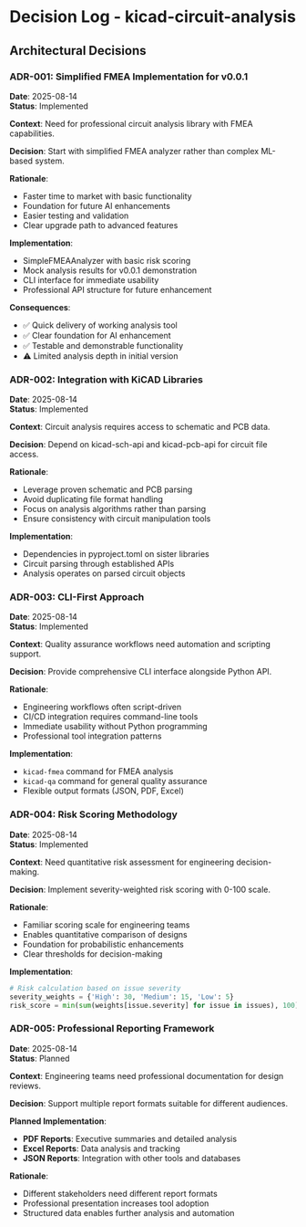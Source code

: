 # Decision Log - kicad-circuit-analysis

## Architectural Decisions

### ADR-001: Simplified FMEA Implementation for v0.0.1
**Date**: 2025-08-14  
**Status**: Implemented  

**Context**: Need for professional circuit analysis library with FMEA capabilities.

**Decision**: Start with simplified FMEA analyzer rather than complex ML-based system.

**Rationale**:
- Faster time to market with basic functionality
- Foundation for future AI enhancements
- Easier testing and validation
- Clear upgrade path to advanced features

**Implementation**:
- SimpleFMEAAnalyzer with basic risk scoring
- Mock analysis results for v0.0.1 demonstration
- CLI interface for immediate usability
- Professional API structure for future enhancement

**Consequences**:
- ✅ Quick delivery of working analysis tool
- ✅ Clear foundation for AI enhancement
- ✅ Testable and demonstrable functionality
- ⚠️ Limited analysis depth in initial version

### ADR-002: Integration with KiCAD Libraries
**Date**: 2025-08-14  
**Status**: Implemented

**Context**: Circuit analysis requires access to schematic and PCB data.

**Decision**: Depend on kicad-sch-api and kicad-pcb-api for circuit file access.

**Rationale**:
- Leverage proven schematic and PCB parsing
- Avoid duplicating file format handling
- Focus on analysis algorithms rather than parsing
- Ensure consistency with circuit manipulation tools

**Implementation**:
- Dependencies in pyproject.toml on sister libraries
- Circuit parsing through established APIs
- Analysis operates on parsed circuit objects

### ADR-003: CLI-First Approach
**Date**: 2025-08-14  
**Status**: Implemented

**Context**: Quality assurance workflows need automation and scripting support.

**Decision**: Provide comprehensive CLI interface alongside Python API.

**Rationale**:
- Engineering workflows often script-driven
- CI/CD integration requires command-line tools
- Immediate usability without Python programming
- Professional tool integration patterns

**Implementation**:
- `kicad-fmea` command for FMEA analysis
- `kicad-qa` command for general quality assurance
- Flexible output formats (JSON, PDF, Excel)

### ADR-004: Risk Scoring Methodology
**Date**: 2025-08-14  
**Status**: Implemented

**Context**: Need quantitative risk assessment for engineering decision-making.

**Decision**: Implement severity-weighted risk scoring with 0-100 scale.

**Rationale**:
- Familiar scoring scale for engineering teams
- Enables quantitative comparison of designs
- Foundation for probabilistic enhancements
- Clear thresholds for decision-making

**Implementation**:
```python
# Risk calculation based on issue severity
severity_weights = {'High': 30, 'Medium': 15, 'Low': 5}
risk_score = min(sum(weights[issue.severity] for issue in issues), 100)
```

### ADR-005: Professional Reporting Framework
**Date**: 2025-08-14  
**Status**: Planned

**Context**: Engineering teams need professional documentation for design reviews.

**Decision**: Support multiple report formats suitable for different audiences.

**Planned Implementation**:
- **PDF Reports**: Executive summaries and detailed analysis
- **Excel Reports**: Data analysis and tracking
- **JSON Reports**: Integration with other tools and databases

**Rationale**:
- Different stakeholders need different report formats
- Professional presentation increases tool adoption
- Structured data enables further analysis and automation